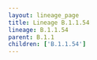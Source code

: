```yaml
---
layout: lineage_page
title: Lineage B.1.1.54
lineage: B.1.1.54
parent: B.1.1
children: ['B.1.1.54']
---
```

